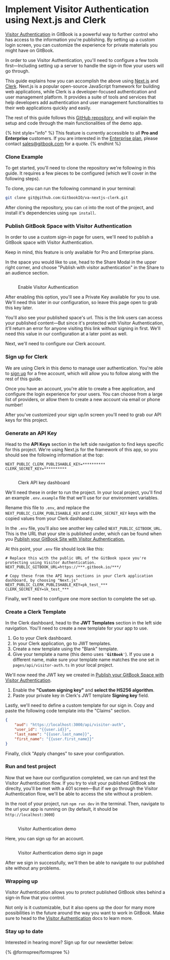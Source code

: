 # Implement Visitor Authentication using Next.js and Clerk

[Visitor Authentication](https://docs.gitbook.com/publishing/visitor-authentication) in GitBook is a powerful way to further control who has access to the information you're publishing. By setting up a custom login screen, you can customize the experience for private materials you might have on GitBook.

In order to use Visitor Authentication, you'll need to configure a few tools first—Including setting up a server to handle the sign-in flow your users will go through.

This guide explains how you can accomplish the above using [Next.js](https://nextjs.org/) and [Clerk](https://clerk.com/). Next.js is a popular open-source JavaScript framework for building web applications, while Clerk is a developer-focused authentication and user management platform. It provides a suite of tools and services that help developers add authentication and user management functionalities to their web applications quickly and easily.

The rest of this guide follows this [GitHub repository](https://github.com/GitbookIO/va-nextjs-clerk), and will explain the setup and code through the main functionalities of the demo app.

{% hint style="info" %}
This feature is currently accessible to all **Pro and Enterprise** customers. If you are interested in the [Enterprise plan](https://docs.gitbook.com/account-management/plans), please contact [sales@gitbook.com](mailto:sales@gitbook.com) for a quote.
{% endhint %}

### Clone Example

To get started, you'll need to clone the repository we're following in this guide. It requires a few pieces to be configured (which we'll cover in the following steps).

To clone, you can run the following command in your terminal:

```bash
git clone git@github.com:GitbookIO/va-nextjs-clerk.git
```

After cloning the repository, you can `cd` into the root of the project, and install it's dependencies using `npm install`.

### Publish GitBook Space with Visitor Authentication

In order to use a custom sign-in page for users, we'll need to publish a GitBook space with Visitor Authentication.&#x20;

Keep in mind, this feature is only available for Pro and Enterprise plans.

In the space you would like to use, head to the Share Modal in the upper right corner, and choose "Publish with visitor authentication" in the Share to an audience section.

<figure><img src="../../../.gitbook/assets/Screenshot 2023-05-15 at 14.10.09.png" alt=""><figcaption><p>Enable Visitor Authentication</p></figcaption></figure>

After enabling this option, you'll see a Private Key available for you to use. We'll need this later in our configuration, so leave this page open to grab this key later.

You'll also see your published space's url. This is the link users can access your published content—But since it's protected with Visitor Authentication, it'll return an error for anyone visiting this link without signing in first. We'll need this value in our configuration at a later point as well.

Next, we'll need to configure our Clerk account.

### Sign up for Clerk

We are using Clerk in this demo to manage user authentication. You're able to [sign up](https://dashboard.clerk.com/) for a free account, which will allow you to follow along with the rest of this guide.&#x20;

Once you have an account, you're able to create a free application, and configure the login experience for your users. You can choose from a large list of providers, or allow them to create a new account via email or phone number!&#x20;

After you've customized your sign up/in screen you'll need to grab our API keys for this project.&#x20;

### Generate an API Key

Head to the **API Keys** section in the left side navigation to find keys specific for this project. We're using Next.js for the framework of this app, so you should see the following information at the top:

```
NEXT_PUBLIC_CLERK_PUBLISHABLE_KEY=**********
CLERK_SECRET_KEY=**********
```

<figure><img src="../../../.gitbook/assets/Screenshot 2023-05-15 at 13.57.05.png" alt=""><figcaption><p>Clerk API key dashboard</p></figcaption></figure>

We'll need these in order to run the project. In your local project, you'll find an example `.env.example` file that we'll use for our environment variables.&#x20;

Rename this file to `.env`, and replace the `NEXT_PUBLIC_CLERK_PUBLISHABLE_KEY` and `CLERK_SECRET_KEY` keys with the copied values from your Clerk dashboard.

In the `.env` file, you'll also see another key called `NEXT_PUBLIC_GITBOOK_URL`. This is the URL that your site is published under, which can be found when you [Publish your GitBook Site with Visitor Authentication.](implement-visitor-authentication-using-next.js-and-clerk.md#publish-gitbook-space-with-visitor-authentication)

At this point, your `.env` file should look like this:

```properties
# Replace this with the public URL of the GitBook space you're protecting using Visitor Authentication.
NEXT_PUBLIC_GITBOOK_URL=https://***.gitbook.io/***/

# Copy these from the API keys sections in your Clerk application dashboard, by choosing "Next.js"
NEXT_PUBLIC_CLERK_PUBLISHABLE_KEY=pk_test_***
CLERK_SECRET_KEY=sk_test_***

```

Finally, we'll need to configure one more section to complete the set up.

### Create a Clerk Template

In the Clerk dashboard, head to the **JWT Templates** section in the left side navigation. You'll need to create a new template for your app to use.&#x20;

1. Go to your Clerk dashboard.
2. In your Clerk application, go to JWT templates.
3. Create a new template using the "Blank" template.
4. Give your template a name (this demo uses `'`**`GitBook`**`'`). If you use a different name, make sure your template name matches the one set in `pages/api/visitor-auth.ts` in your local project.

We'll now need the JWT key we created in [Publish your GitBook Space with Visitor Authentication](implement-visitor-authentication-using-next.js-and-clerk.md#publish-gitbook-space-with-visitor-authentication).

1. Enable the **"Custom signing key"** and **select the HS256 algorithm**.
2. Paste your private key in Clerk's JWT template **Signing key** field.

Lastly, we'll need to define a custom template for our sign in. Copy and paste the following code template into the "Claims" section.

```json
{
    "aud": "https://localhost:3000/api/visitor-auth",
    "user_id": "{{user.id}}",
    "last_name": "{{user.last_name}}",
    "first_name": "{{user.first_name}}"
}
```

Finally, click "Apply changes" to save your configuration.

### Run and test project

Now that we have our configuration completed, we can run and test the Visitor Authentication flow. If you try to visit your published GitBook site direclty, you'll be met with a 401 screen—But if we go through the Visitor Authentication flow, we'll be able to access the site without a problem.

In the root of your project, run `npm run dev` in the terminal. Then, navigate to the url your app is running on (by default, it should be `http://localhost:3000`)

<figure><img src="../../../.gitbook/assets/Screenshot 2023-05-15 at 14.30.02.png" alt=""><figcaption><p>Visitor Authentication demo</p></figcaption></figure>

Here, you can sign up for an account.

<figure><img src="../../../.gitbook/assets/Screenshot 2023-05-15 at 14.30.09.png" alt=""><figcaption><p>Visitor Authentication demo sign in page</p></figcaption></figure>

After we sign in successfully, we'll then be able to navigate to our published site without any problems.&#x20;

### Wrapping up

Visitor Authentication allows you to protect published GitBook sites behind a sign-in flow that you control.

Not only is it customizable, but it also opens up the door for many more possibilities in the future around the way you want to work in GitBook. Make sure to head to the [Visitor Authentication](https://docs.gitbook.com/publishing/visitor-authentication) docs to learn more.



### Stay up to date

Interested in hearing more? Sign up for our newsletter below:

{% @formspree/formspree %}
